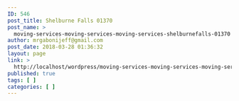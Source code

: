 ```yaml
---
ID: 546
post_title: Shelburne Falls 01370
post_name: >
  moving-services-moving-services-moving-services-shelburnefalls-01370
author: mrgabonijeff@gmail.com
post_date: 2018-03-28 01:36:32
layout: page
link: >
  http://localhost/wordpress/moving-services-moving-services-moving-services-shelburnefalls-01370/
published: true
tags: [ ]
categories: [ ]
---
```

